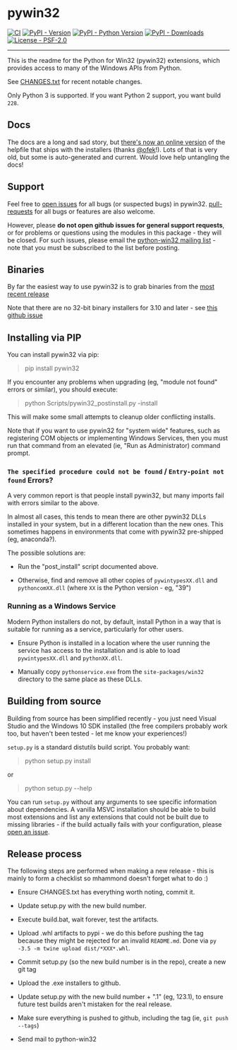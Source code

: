 # pywin32

[![CI](https://github.com/mhammond/pywin32/workflows/CI/badge.svg)](https://github.com/mhammond/pywin32/actions?query=workflow%3ACI)
[![PyPI - Version](https://img.shields.io/pypi/v/pywin32.svg)](https://pypi.org/project/pywin32)
[![PyPI - Python Version](https://img.shields.io/pypi/pyversions/pywin32.svg)](https://pypi.org/project/pywin32)
[![PyPI - Downloads](https://img.shields.io/pypi/dm/pywin32.svg)](https://pypi.org/project/pywin32)
[![License - PSF-2.0](https://img.shields.io/badge/license-PSF--2.0-9400d3.svg)](https://spdx.org/licenses/PSF-2.0.html)

-----

This is the readme for the Python for Win32 (pywin32) extensions, which provides access to many of the Windows APIs from Python.

See [CHANGES.txt](https://github.com/mhammond/pywin32/blob/master/CHANGES.txt) for recent notable changes.

Only Python 3 is supported. If you want Python 2 support, you want build `228`.

## Docs

The docs are a long and sad story, but [there's now an online version](https://mhammond.github.io/pywin32/)
of the helpfile that ships with the installers (thanks [@ofek](https://github.com/mhammond/pywin32/pull/1774)!).
Lots of that is very old, but some is auto-generated and current. Would love help untangling the docs!

## Support

Feel free to [open issues](https://github.com/mhammond/pywin32/issues) for
all bugs (or suspected bugs) in pywin32. [pull-requests](https://github.com/mhammond/pywin32/pulls)
for all bugs or features are also welcome.

However, please **do not open github issues for general support requests**, or
for problems or questions using the modules in this package - they will be
closed. For such issues, please email the
[python-win32 mailing list](http://mail.python.org/mailman/listinfo/python-win32) -
note that you must be subscribed to the list before posting.

## Binaries
By far the easiest way to use pywin32 is to grab binaries from the [most recent release](https://github.com/mhammond/pywin32/releases)

Note that there are no 32-bit binary installers for 3.10 and later - see
[this github issue](https://github.com/mhammond/pywin32/issues/1805)

## Installing via PIP

You can install pywin32 via pip:
> pip install pywin32

If you encounter any problems when upgrading (eg, "module not found" errors or similar), you
should execute:

> python Scripts/pywin32_postinstall.py -install

This will make some small attempts to cleanup older conflicting installs.

Note that if you want to use pywin32 for "system wide" features, such as
registering COM objects or implementing Windows Services, then you must run
that command from an elevated (ie, "Run as Administrator) command prompt.

### `The specified procedure could not be found` / `Entry-point not found` Errors?
A very common report is that people install pywin32, but many imports fail with errors
similar to the above.

In almost all cases, this tends to mean there are other pywin32 DLLs installed in your system,
but in a different location than the new ones. This sometimes happens in environments that
come with pywin32 pre-shipped (eg, anaconda?).

The possible solutions are:

* Run the "post_install" script documented above.

* Otherwise, find and remove all other copies of `pywintypesXX.dll` and `pythoncomXX.dll`
(where `XX` is the Python version - eg, "39")

### Running as a Windows Service

Modern Python installers do not, by default, install Python in a way that is suitable for
running as a service, particularly for other users.

* Ensure Python is installed in a location where the user running the service has
  access to the installation and is able to load `pywintypesXX.dll` and `pythonXX.dll`.

* Manually copy `pythonservice.exe` from the `site-packages/win32` directory to
  the same place as these DLLs.

## Building from source

Building from source has been simplified recently - you just need Visual Studio
and the Windows 10 SDK installed (the free compilers probably work too, but
haven't been tested - let me know your experiences!)

`setup.py` is a standard distutils build script.  You probably want:

> python setup.py install

or

> python setup.py --help

You can run `setup.py` without any arguments to see
specific information about dependencies.  A vanilla MSVC installation should
be able to build most extensions and list any extensions that could not be
built due to missing libraries - if the build actually fails with your
configuration, please [open an issue](https://github.com/mhammond/pywin32/issues).

## Release process

The following steps are performed when making a new release - this is mainly
to form a checklist so mhammond doesn't forget what to do :)

* Ensure CHANGES.txt has everything worth noting, commit it.

* Update setup.py with the new build number.

* Execute build.bat, wait forever, test the artifacts.

* Upload .whl artifacts to pypi - we do this before pushing the tag because they might be
  rejected for an invalid `README.md`. Done via `py -3.5 -m twine upload dist/*XXX*.whl`.

* Commit setup.py (so the new build number is in the repo), create a new git tag

* Upload the .exe installers to github.

* Update setup.py with the new build number + ".1" (eg, 123.1), to ensure
  future test builds aren't mistaken for the real release.

* Make sure everything is pushed to github, including the tag (ie,
  `git push --tags`)

* Send mail to python-win32
